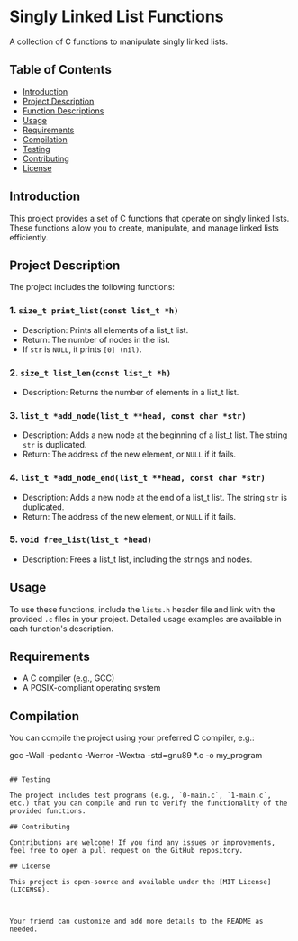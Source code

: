 # Singly Linked List Functions

A collection of C functions to manipulate singly linked lists.

## Table of Contents

- [Introduction](#introduction)
- [Project Description](#project-description)
- [Function Descriptions](#function-descriptions)
- [Usage](#usage)
- [Requirements](#requirements)
- [Compilation](#compilation)
- [Testing](#testing)
- [Contributing](#contributing)
- [License](#license)

## Introduction

This project provides a set of C functions that operate on singly linked lists. These functions allow you to create, manipulate, and manage linked lists efficiently.

## Project Description

The project includes the following functions:

### 1. `size_t print_list(const list_t *h)`

- Description: Prints all elements of a list_t list.
- Return: The number of nodes in the list.
- If `str` is `NULL`, it prints `[0] (nil)`.

### 2. `size_t list_len(const list_t *h)`

- Description: Returns the number of elements in a list_t list.

### 3. `list_t *add_node(list_t **head, const char *str)`

- Description: Adds a new node at the beginning of a list_t list. The string `str` is duplicated.
- Return: The address of the new element, or `NULL` if it fails.

### 4. `list_t *add_node_end(list_t **head, const char *str)`

- Description: Adds a new node at the end of a list_t list. The string `str` is duplicated.
- Return: The address of the new element, or `NULL` if it fails.

### 5. `void free_list(list_t *head)`

- Description: Frees a list_t list, including the strings and nodes.

## Usage

To use these functions, include the `lists.h` header file and link with the provided `.c` files in your project. Detailed usage examples are available in each function's description.

## Requirements

- A C compiler (e.g., GCC)
- A POSIX-compliant operating system

## Compilation

You can compile the project using your preferred C compiler, e.g.:

 
gcc -Wall -pedantic -Werror -Wextra -std=gnu89 *.c -o my_program
```

## Testing

The project includes test programs (e.g., `0-main.c`, `1-main.c`, etc.) that you can compile and run to verify the functionality of the provided functions.

## Contributing

Contributions are welcome! If you find any issues or improvements, feel free to open a pull request on the GitHub repository.

## License

This project is open-source and available under the [MIT License](LICENSE).

 

Your friend can customize and add more details to the README as needed.
